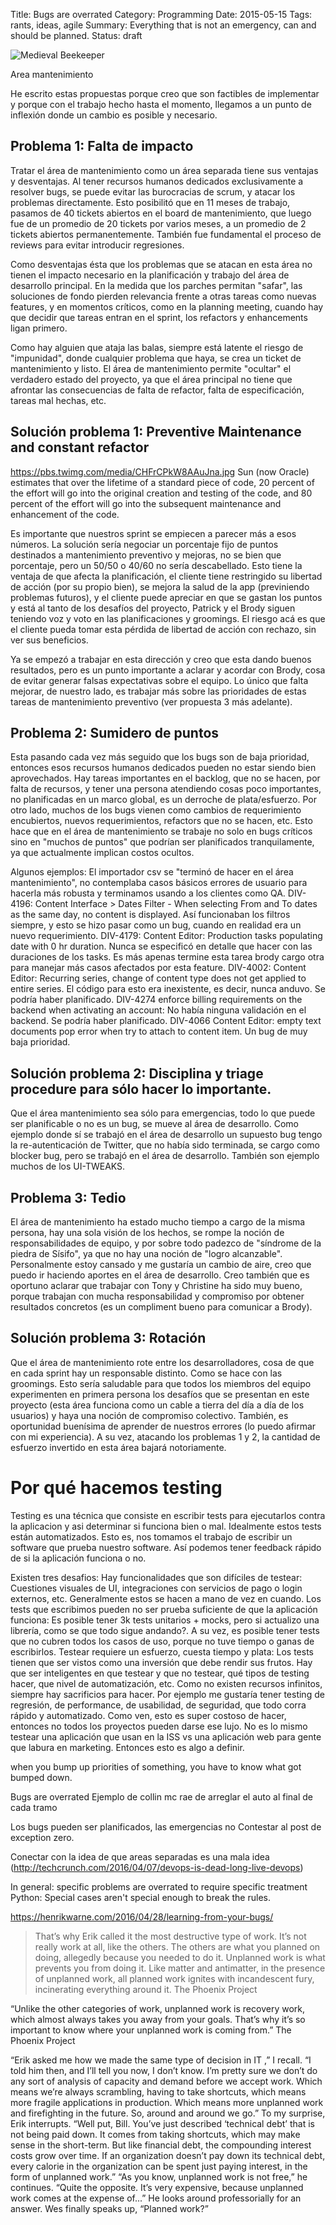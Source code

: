 Title: Bugs are overrated 
Category: Programming
Date: 2015-05-15
Tags: rants, ideas, agile
Summary: Everything that is not an emergency, can and should be planned.
Status: draft
 
![Medieval Beekeeper](/images/bugs-are-overrated.png "Medieval Beekeeper")

Area mantenimiento

He escrito estas propuestas porque creo que son factibles de implementar y porque con el trabajo hecho hasta el momento, llegamos a un punto de inflexión donde un cambio es posible y necesario.

Problema 1: Falta de impacto
---------------------------------------
Tratar el área de mantenimiento como un área separada tiene sus ventajas y desventajas.
Al tener recursos humanos dedicados exclusivamente a resolver bugs, se puede evitar las burocracias de scrum, y atacar los problemas directamente. Esto posibilitó que en 11 meses de trabajo, pasamos de 40 tickets abiertos en el board de mantenimiento, que luego fue de un promedio de 20 tickets por varios meses, a un promedio de 2 tickets abiertos permanentemente. También fue fundamental el proceso de reviews para evitar introducir regresiones.

Como desventajas ésta que los problemas que se atacan en esta área no tienen el impacto necesario en la planificación y trabajo del área de desarrollo principal. En la medida que los parches permitan "safar", las soluciones de fondo pierden relevancia frente a otras tareas como nuevas features, y en momentos críticos, como en la planning meeting, cuando hay que decidir que tareas entran en el sprint, los refactors y enhancements ligan primero.

Como hay alguien que ataja las balas, siempre está latente el riesgo de "impunidad", donde cualquier problema que haya, se crea un ticket de mantenimiento y listo. El área de mantenimiento permite "ocultar" el verdadero estado del proyecto, ya que el área principal no tiene que afrontar las consecuencias de falta de refactor, falta de especificación, tareas mal hechas, etc.


Solución problema 1: Preventive Maintenance and constant refactor
-------------------------------------------------------------------------------------------
https://pbs.twimg.com/media/CHFrCPkW8AAuJna.jpg
Sun (now Oracle) estimates that over the lifetime of a standard piece of code, 20 percent of the effort will go into the original creation and testing of the code, and 80 percent of the effort will go into the subsequent maintenance and enhancement of the code.

Es importante que nuestros sprint se empiecen a parecer más a esos números. La solución sería negociar un porcentaje fijo de puntos destinados a mantenimiento preventivo y mejoras, no se bien que porcentaje, pero un 50/50 o 40/60 no sería descabellado.
Esto tiene la ventaja de que afecta la planificación, el cliente tiene restringido su libertad de acción (por su propio bien), se mejora la salud de la app (previniendo problemas futuros), y el cliente puede apreciar en que se gastan los puntos y está al tanto de los desafíos del proyecto, Patrick y el Brody siguen teniendo voz y voto en las planificaciones y groomings.
El riesgo acá es que el cliente pueda tomar esta pérdida de libertad de acción con rechazo, sin ver sus beneficios.

Ya se empezó a trabajar en esta dirección y creo que esta dando buenos resultados, pero es un punto importante a aclarar y acordar con Brody, cosa de evitar generar falsas expectativas sobre el equipo. Lo único que falta mejorar, de nuestro lado, es trabajar más sobre las prioridades de estas tareas de mantenimiento preventivo (ver propuesta 3 más adelante).


Problema 2: Sumidero de puntos
--------------------------------------------

Esta pasando cada vez más seguido que los bugs son de baja prioridad, entonces esos recursos humanos dedicados pueden no estar siendo bien aprovechados. Hay tareas importantes en el backlog, que no se hacen, por falta de recursos, y tener una persona atendiendo cosas poco importantes, no planificadas en un marco global, es un derroche de plata/esfuerzo.
Por otro lado, muchos de los bugs vienen como cambios de requerimiento encubiertos, nuevos requerimientos, refactors que no se hacen, etc.
Esto hace que en el área de mantenimiento se trabaje no solo en bugs críticos sino en "muchos de puntos" que podrían ser planificados tranquilamente, ya que actualmente implican costos ocultos.

Algunos ejemplos:
El importador csv se "terminó de hacer en el área mantenimiento", no contemplaba casos básicos errores de usuario para hacerla más robusta y terminamos usando a los clientes como QA.
DIV-4196: Content Interface > Dates Filter - When selecting From and To dates as the same day, no content is displayed. Así funcionaban los filtros siempre, y esto se hizo pasar como un bug, cuando en realidad era un nuevo requerimiento.
DIV-4179: Content Editor: Production tasks populating date with 0 hr duration. Nunca se especificó en detalle que hacer con las duraciones de los tasks. Es más apenas termine esta tarea brody cargo otra para manejar más casos afectados por esta feature.
DIV-4002: Content Editor: Recurring series, change of content type does not get applied to entire series. El código para esto era inexistente, es decir, nunca anduvo. Se podría haber planificado.
DIV-4274 enforce billing requirements on the backend when activating an account: No había ninguna validación en el backend. Se podría haber planificado.
DIV-4066 Content Editor: empty text documents pop error when try to attach to content item. Un bug de muy baja prioridad.

Solución problema 2: Disciplina y triage procedure para sólo hacer lo importante.
-------------------------------------------------------------------------------------------------------------
Que el área mantenimiento sea sólo para emergencias, todo lo que puede ser planificable o no es un bug, se mueve al área de desarrollo.
Como ejemplo donde sí se trabajó en el área de desarrollo un supuesto bug tengo la re-autenticación de Twitter, que no había sido terminada, se cargo como blocker bug, pero se trabajó en el área de desarrollo. También son ejemplo muchos de los UI-TWEAKS.



Problema 3: Tedio
------------------------
El área de mantenimiento ha estado mucho tiempo a cargo de la misma persona, hay una sola visión de los hechos, se rompe la noción de responsabilidades de equipo, y por sobre todo padezco de "síndrome de la piedra de Sísifo", ya que no hay una noción de "logro alcanzable".
Personalmente estoy cansado y me gustaría un cambio de aire, creo que puedo ir haciendo aportes en el área de desarrollo.
Creo también que es oportuno aclarar que trabajar con Tony y Christine ha sido muy bueno, porque trabajan con mucha responsabilidad y compromiso por obtener resultados concretos (es un compliment bueno para comunicar a Brody).

Solución problema 3: Rotación
----------------------------------------
Que el área de mantenimiento rote entre los desarrolladores, cosa de que en cada sprint hay un responsable distinto. Como se hace con las groomings.
Esto sería saludable para que todos los miembros del equipo experimenten en primera persona los desafíos que se presentan en este proyecto (esta área funciona como un cable a tierra del día a día de los usuarios) y haya una noción de compromiso colectivo. También, es oportunidad buenísima de aprender de nuestros errores (lo puedo afirmar con mi experiencia). A su vez, atacando los problemas 1 y 2, la cantidad de esfuerzo invertido en esta área bajará notoriamente.

# Por qué hacemos testing
Testing es una técnica que consiste en escribir tests para ejecutarlos contra la aplicacion y asi determinar si funciona bien o mal.
Idealmente estos tests están automatizados. Esto es, nos tomamos el trabajo de escribir un software que prueba nuestro software. Así podemos tener feedback rápido de si la aplicación funciona o no.

Existen tres desafios:
Hay funcionalidades que son difíciles de testear:
Cuestiones visuales de UI, integraciones con servicios de pago o login externos, etc. Generalmente estos se hacen a mano de vez en cuando.
Los tests que escribimos pueden no ser prueba suficiente de que la aplicación funciona:
Es posible tener 3k tests unitarios + mocks, pero si actualizo una librería, como se que todo sigue andando?.
A su vez, es posible tener tests que no cubren todos los casos de uso, porque no tuve tiempo o ganas de escribirlos.
Testear requiere un esfuerzo, cuesta tiempo y plata:
Los tests tienen que ser vistos como una inversión que debe rendir sus frutos. Hay que ser inteligentes en que testear y que no testear, qué tipos de testing hacer, que nivel de automatización, etc. Como no existen recursos infinitos, siempre hay sacrificios para hacer.
Por ejemplo me gustaría tener testing de regresión, de performance, de usabilidad, de seguridad, que todo corra rápido y automatizado. Como ven, esto es super costoso de hacer, entonces no todos los proyectos pueden darse ese lujo. No es lo mismo testear una aplicación que usan en la ISS vs una aplicación web para gente que labura en marketing. Entonces esto es algo a definir.

when you bump up priorities of something, you have to know what got bumped down.


Bugs are overrated
Ejemplo de collin mc rae de arreglar el auto al final de cada tramo

Los bugs pueden ser planificados, las emergencias no
Contestar al post de exception zero.

Conectar con la idea de que areas separadas es una mala idea (http://techcrunch.com/2016/04/07/devops-is-dead-long-live-devops)

In general: specific problems are overrated to require specific treatment
Python: Special cases aren't special enough to break the rules.

https://henrikwarne.com/2016/04/28/learning-from-your-bugs/


> That’s why Erik called it the most destructive type of work. It’s not
> really work at all, like the others. The others are what you planned on
> doing, allegedly because you needed to do it.
> Unplanned work is what prevents you from doing it. Like matter and
> antimatter, in the presence of unplanned work, all planned work ignites
> with incandescent fury, incinerating everything around it.
> The Phoenix Project

“Unlike the other categories of work, unplanned work is recovery
work, which almost always takes you away from your goals. That’s why
it’s so important to know where your unplanned work is coming from.”
The Phoenix Project

“Erik asked me how we made the same type of decision in IT ,” I recall. “I told him then, and I’ll
tell you now, I don’t know. I’m pretty sure we don’t do any sort of analysis of capacity and demand
before we accept work. Which means we’re always scrambling, having to take shortcuts, which
means more fragile applications in production. Which means more unplanned work and firefighting in
the future. So, around and around we go.”
To my surprise, Erik interrupts. “Well put, Bill. You’ve just described ‘technical debt’ that is not
being paid down. It comes from taking shortcuts, which may make sense in the short-term. But like
financial debt, the compounding interest costs grow over time. If an organization doesn’t pay down its
technical debt, every calorie in the organization can be spent just paying interest, in the form of
unplanned work.”
“As you know, unplanned work is not free,” he continues. “Quite the opposite. It’s very expensive,
because unplanned work comes at the expense of...”
He looks around professorially for an answer.
Wes finally speaks up, “Planned work?”
